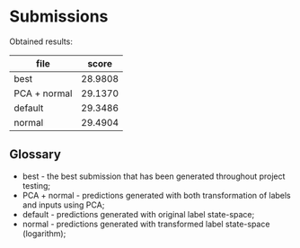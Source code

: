 # Submissions
Obtained results:

| file		| score	  |
|---------------|---------|
| best		| 28.9808 |
| PCA + normal	| 29.1370 |
| default	| 29.3486 |
| normal	| 29.4904 |

## Glossary
- best - the best submission that has been generated throughout project testing;
- PCA + normal - predictions generated with both transformation of labels and inputs using PCA;
- default - predictions generated with original label state-space;
- normal - predictions generated with transformed label state-space (logarithm);

